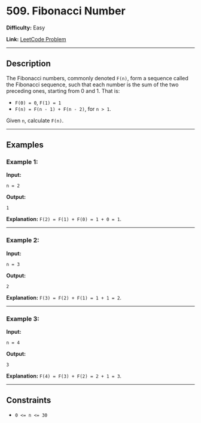 # 509. Fibonacci Number

**Difficulty:** Easy

**Link:** [LeetCode Problem](https://leetcode.com/problems/fibonacci-number/)

---

## Description

The Fibonacci numbers, commonly denoted `F(n)`, form a sequence called the Fibonacci sequence, such that each number is the sum of the two preceding ones, starting from 0 and 1. That is:

- `F(0) = 0`, `F(1) = 1`
- `F(n) = F(n - 1) + F(n - 2)`, for `n > 1`.

Given `n`, calculate `F(n)`.

---

## Examples

### Example 1:

**Input:**

```plaintext
n = 2
```

**Output:**

```plaintext
1
```

**Explanation:**
`F(2) = F(1) + F(0) = 1 + 0 = 1`.

---

### Example 2:

**Input:**

```plaintext
n = 3
```

**Output:**

```plaintext
2
```

**Explanation:**
`F(3) = F(2) + F(1) = 1 + 1 = 2`.

---

### Example 3:

**Input:**

```plaintext
n = 4
```

**Output:**

```plaintext
3
```

**Explanation:**
`F(4) = F(3) + F(2) = 2 + 1 = 3`.

---

## Constraints

- `0 <= n <= 30`
